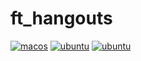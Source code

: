 # ft_hangouts

[![macos](https://github.com/harou24/ft_hangouts/workflows/MacOs/badge.svg)](https://github.com/harou24/ft_hangouts/actions?workflow=MacOS)
[![ubuntu](https://github.com/harou24/ft_hangouts/workflows/ubuntu/badge.svg)](https://github.com/harou24/ft_hangouts/actions?workflow=ubuntu)
[![ubuntu](https://github.com/harou24/ft_hangouts/workflows/windows/badge.svg)](https://github.com/harou24/ft_hangouts/actions?workflow=windows)
